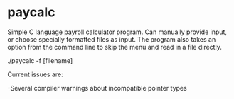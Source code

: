 # paycalc
Simple C language payroll calculator program. Can manually provide input, or choose specially formatted files as input. The program also takes an option from the command line to skip the menu and read in a file directly.

./paycalc -f [filename]

Current issues are:

-Several compiler warnings about incompatible pointer types
